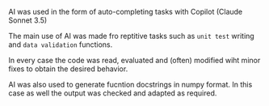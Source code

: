 AI was used in the form of auto-completing tasks with Copilot (Claude Sonnet 3.5)


The main use of AI was made fro reptitive tasks such as `unit test` writing and `data validation` functions.

In every case the code was read, evaluated and (often) modified wiht minor fixes to obtain the desired behavior.


AI was also used to generate fucntion docstrings in numpy format. In this case as well the output was checked and adapted as required.
